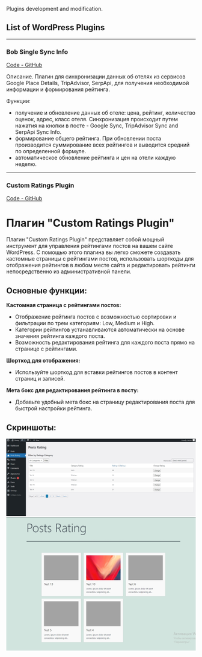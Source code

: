 Plugins development and modification.

## List of WordPress Plugins

---

### Bob Single Sync Info
[Code - GitHub](https://github.com/DmitriyChiroky/wp-plugins/tree/main/bob-single-sync-info)

Описание.
Плагин для синхронизации данных об отелях из сервисов Google Place Details, TripAdvisor, SerpApi, для получения необходимой информации и формирования рейтинга.  

Функции:
- получение и обновление данных об отеле: цена, рейтинг, количество оценок, адрес, класс отеля. Синхронизация происходит путем нажатия на кнопки в посте -  Google Sync, TripAdvisor Sync and SerpApi Sync Info.
- формирование общего рейтинга. При обновлении поста производится суммирование всех рейтингов и выводится средний по определенной формуле.
- автоматическое обновление рейтинга и цен на отели каждую неделю.

---

### Custom Ratings Plugin
[Code - GitHub](https://github.com/DmitriyChiroky/wp-plugins/tree/main/bob-single-sync-info)

# Плагин "Custom Ratings Plugin"

Плагин "Custom Ratings Plugin" представляет собой мощный инструмент для управления рейтингами постов на вашем сайте WordPress. С помощью этого плагина вы легко сможете создавать кастомные страницы с рейтингами постов, использовать шорткоды для отображения рейтингов в любом месте сайта и редактировать рейтинги непосредственно из административной панели.

## Основные функции:

**Кастомная страница с рейтингами постов:**
- Отображение рейтинга постов с возможностью сортировки и фильтрации по трем категориям: Low, Medium и High.
- Категории рейтингов устанавливаются автоматически на основе значения рейтинга каждого поста.
- Возможность редактирования рейтинга для каждого поста прямо на странице с рейтингами.

**Шорткод для отображения:**
- Используйте шорткод для вставки рейтингов постов в контент страниц и записей.

**Мета бокс для редактирования рейтинга в посту:**
- Добавьте удобный мета бокс на страницу редактирования поста для быстрой настройки рейтинга.

## Скриншоты:

![Posts Rating Page in Admin](https://github.com/DmitriyChiroky/wp-plugins/blob/main/custom-ratings-plugin/Posts%20Rating%20Page%20in%20Admin.jpg)
![Page with use Shortcode of Posts Rating](https://github.com/DmitriyChiroky/wp-plugins/blob/main/custom-ratings-plugin/Page%20with%20use%20Shortcode%20of%20Posts%20Rating.jpg)

